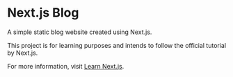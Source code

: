 # Next.js Blog

A simple static blog website created using Next.js.

This project is for learning purposes and intends to follow the official tutorial by Next.js.

For more information, visit [Learn Next.js](https://nextjs.org/learn).
